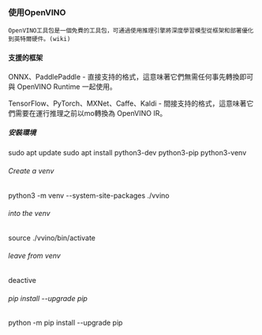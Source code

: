 ### 使用OpenVINO
`OpenVINO工具包是一個免費的工具包，可通過使用推理引擎將深度學習模型從框架和部署優化到英特爾硬件。(wiki)`

#### 支援的框架
ONNX、PaddlePaddle - 直接支持的格式，這意味著它們無需任何事先轉換即可與 OpenVINO Runtime 一起使用。

TensorFlow、PyTorch、MXNet、Caffe、Kaldi - 間接支持的格式，這意味著它們需要在運行推理之前以mo轉換為 OpenVINO IR。




##### 安裝環境

sudo apt update
sudo apt install python3-dev python3-pip python3-venv

###### Create a venv

 python3 -m venv --system-site-packages ./vvino

###### into the venv
 source ./vvino/bin/activate

###### leave from venv
 deactive
 
###### pip install --upgrade pip
python -m pip install --upgrade pip
 
 
